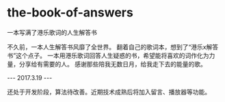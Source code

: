# the-book-of-answers
一本写满了港乐歌词的人生解答书

不久前，一本人生解答书风靡了全世界。
翻着自己的歌词本，想到了“港乐x解答书”这个点子。
一本用港乐歌词回答人生疑惑的书，希望能将喜欢的词作化为力量，分享给有需要的人。
感谢那些陪我无数日月，给我走下去的能量的歌。


--- 2017.3.19 ---

还处于开发阶段，算法待改善。近期技术成熟后将加入留言、播放器等功能。
